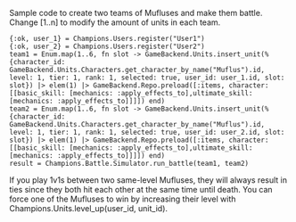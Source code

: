 Sample code to create two teams of Mufluses and make them battle. Change [1..n] to modify the amount of units in each team.

```
{:ok, user_1} = Champions.Users.register("User1")
{:ok, user_2} = Champions.Users.register("User2")
team1 = Enum.map(1..6, fn slot -> GameBackend.Units.insert_unit(%{character_id: GameBackend.Units.Characters.get_character_by_name("Muflus").id, level: 1, tier: 1, rank: 1, selected: true, user_id: user_1.id, slot: slot}) |> elem(1) |> GameBackend.Repo.preload([:items, character: [[basic_skill: [mechanics: :apply_effects_to],ultimate_skill: [mechanics: :apply_effects_to]]]]) end)
team2 = Enum.map(1..6, fn slot -> GameBackend.Units.insert_unit(%{character_id: GameBackend.Units.Characters.get_character_by_name("Muflus").id, level: 1, tier: 1, rank: 1, selected: true, user_id: user_2.id, slot: slot}) |> elem(1) |> GameBackend.Repo.preload([:items, character: [[basic_skill: [mechanics: :apply_effects_to],ultimate_skill: [mechanics: :apply_effects_to]]]]) end)
result = Champions.Battle.Simulator.run_battle(team1, team2)
```

If you play 1v1s between two same-level Mufluses, they will always result in ties since they both hit each other at the same time until death. You can force one of the Mufluses to win by increasing their level with Champions.Units.level_up(user_id, unit_id).
